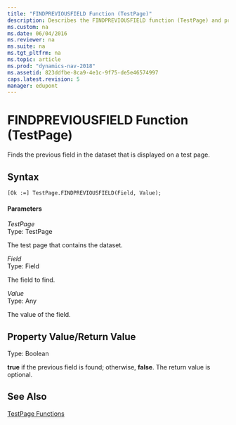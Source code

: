 ```yaml
---
title: "FINDPREVIOUSFIELD Function (TestPage)"
description: Describes the FINDPREVIOUSFIELD function (TestPage) and provides syntax, parameters, and return value.
ms.custom: na
ms.date: 06/04/2016
ms.reviewer: na
ms.suite: na
ms.tgt_pltfrm: na
ms.topic: article
ms.prod: "dynamics-nav-2018"
ms.assetid: 823ddfbe-8ca9-4e1c-9f75-de5e46574997
caps.latest.revision: 5
manager: edupont
---
```

# FINDPREVIOUSFIELD Function (TestPage)
Finds the previous field in the dataset that is displayed on a test page.  
  
## Syntax  
  
```  
[Ok :=] TestPage.FINDPREVIOUSFIELD(Field, Value);  
```  
  
#### Parameters  
 *TestPage*  
 Type: TestPage  
  
 The test page that contains the dataset.  
  
 *Field*  
 Type: Field  
  
 The field to find.  
  
 *Value*  
 Type: Any  
  
 The value of the field.  
  
## Property Value/Return Value  
 Type: Boolean  
  
 **true** if the previous field is found; otherwise, **false**. The return value is optional.  
  
## See Also  
 [TestPage Functions](TestPage-Functions.md)